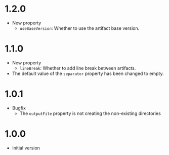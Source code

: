 # 1.2.0

* New property
  * `useBaseVersion`: Whether to use the artifact base version.

# 1.1.0

* New property
  * `lineBreak`: Whether to add line break between artifacts.
* The default value of the `separator` property has been changed to empty.

# 1.0.1

* Bugfix
  * The `outputFile` property is not creating the non-existing directories
  
# 1.0.0

* Initial version